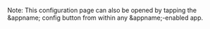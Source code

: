 Note: This configuration page can also be  opened by tapping the &appname; config button from within any &appname;-enabled app.